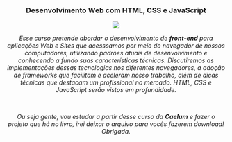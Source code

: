 <center><h3>Desenvolvimento Web com HTML, CSS e JavaScript</h3>
<img src="https://i2.wp.com/blog.caelum.com.br/wp-content/uploads/2014/05/caelum-logo-slogan-480x150.png?resize=480%2C150&ssl=1">
 <p><i>Esse curso pretende abordar o desenvolvimento de <b>front-end</b> para aplicações Web e Sites que acesssamos por meio do navegador de nossos computadores, utilizando padrões atuais de desenvolvimento e conhecendo a fundo suas características técnicas. Discutiremos	as	implementações dessas	tecnologias	nos	diferentes	navegadores,	a	adoção	de	frameworks	que	facilitam	e	aceleram	nosso trabalho,	além	de	dicas	técnicas	que	destacam	um	profissional	no	mercado.	HTML,	CSS	e	JavaScript serão	vistos	em	profundidade.</p><i>
  <br>
  <p>Ou seja gente, vou estudar a partir desse curso da <b>Caelum</b> e fazer o projeto que há no livro, irei deixar o arquivo para vocês fazerem download! Obrigada.</p>
  </center>
